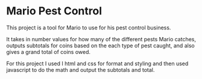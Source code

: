 # Mario Pest Control

This project is a tool for Mario to use for his pest control business.

It takes in number values for how many of the different pests Mario catches, outputs subtotals for coins based on the each type of pest caught, and also gives a grand total of coins owed.

For this project I used I html and css for format and styling and then used javascript to do the math and output the subtotals and total. 
